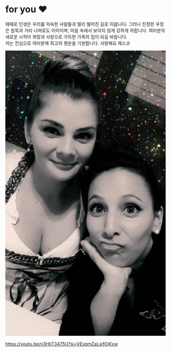 # for you ❤️
때때로 인생은 우리를 익숙한 사람들과 멀리 떨어진 길로 이끕니다.
그러나 진정한 우정은 침묵과 거리 너머로도 이어지며, 마음 속에서 보이지 않게 강하게 자랍니다.
여러분의 새로운 시작이 희망과 사랑으로 가득한 가족의 집이 되길 바랍니다.  
저는 진심으로 여러분께 최고의 행운을 기원합니다. 사랑해요 제스코

![WIR](IMG_1394.jpeg)

https://youtu.be/n3HliT3475U?si=VExqmZaLxifOjKxw